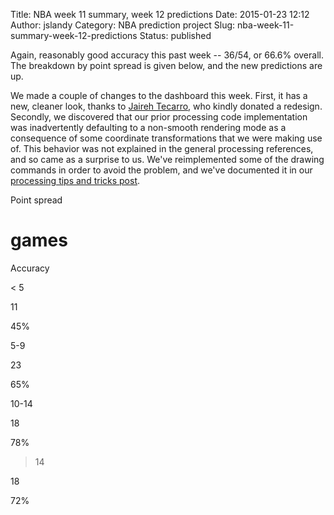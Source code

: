 Title: NBA week 11 summary, week 12 predictions
Date: 2015-01-23 12:12
Author: jslandy
Category: NBA prediction project
Slug: nba-week-11-summary-week-12-predictions
Status: published

Again, reasonably good accuracy this past week -- 36/54, or 66.6% overall. The breakdown by point spread is given below, and the new predictions are up.

We made a couple of changes to the dashboard this week. First, it has a new, cleaner look, thanks to [Jaireh Tecarro](http://www.jairehtecarro.com/), who kindly donated a redesign. Secondly, we discovered that our prior processing code implementation was inadvertently defaulting to a non-smooth rendering mode as a consequence of some coordinate transformations that we were making use of. This behavior was not explained in the general processing references, and so came as a surprise to us. We've reimplemented some of the drawing commands in order to avoid the problem, and we've documented it in our [processing tips and tricks post](http://efavdb.com/processing-and-processing-js-tips-and-tricks/).  
  
  

Point spread

# games

Accuracy

< 5

11

45%

5-9

23

65%

10-14

18

78%

>14

18

72%

  

